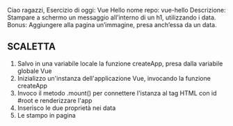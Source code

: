 Ciao ragazzi,
Esercizio di oggi: Vue Hello
nome repo: vue-hello
Descrizione:
Stampare a schermo un messaggio all’interno di un h1, utilizzando i data.
Bonus:
Aggiungere alla pagina un’immagine, presa anch’essa da un data.



##  SCALETTA
1. Salvo in una variabile locale la funzione createApp, presa dalla variabile globale Vue
2. Inizializzo un'instanza dell'applicazione Vue,
invocando la funzione createApp
3. Invoco il metodo .mount() per connettere
l'istanza al tag HTML con id #root e renderizzare l'app
4. Inserisco le due proprietà nei data
5. Le stampo in pagina
